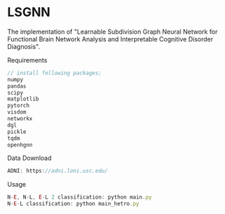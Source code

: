 # LSGNN
The implementation of "Learnable Subdivision Graph Neural Network for Functional Brain Network Analysis and Interpretable Cognitive Disorder Diagnosis".

Requirements
```js
// install following packages;
numpy
pandas
scipy
matplotlib
pytorch
visdom
networkx
dgl
pickle
tqdm
openhgnn
```

Data Download
```js
ADNI: https://adni.loni.usc.edu/
```

Usage
```js
N-E, N-L, E-L 2 classification: python main.py
N-E-L classification: python main_hetro.py
```

